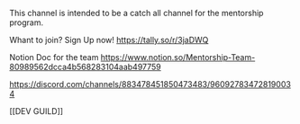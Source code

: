 This channel is intended to be a catch all channel for the mentorship program. 

Whant to join? Sign Up now! https://tally.so/r/3jaDWQ

Notion Doc for the team https://www.notion.so/Mentorship-Team-80989562dcca4b568283104aab497759

https://discord.com/channels/883478451850473483/960927834728190034

[[DEV GUILD]]